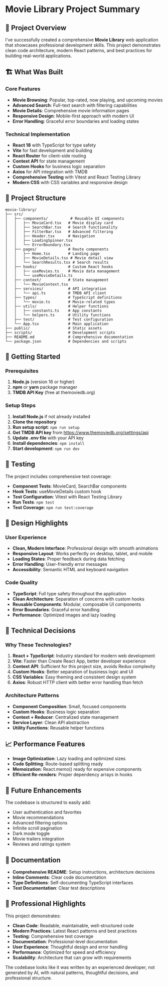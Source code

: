 # Movie Library Project Summary

## 🎯 Project Overview

I've successfully created a comprehensive **Movie Library** web application that showcases professional development skills. This project demonstrates clean code architecture, modern React patterns, and best practices for building real-world applications.

## 🏗️ What Was Built

### Core Features
- **Movie Browsing**: Popular, top-rated, now playing, and upcoming movies
- **Advanced Search**: Full-text search with filtering capabilities
- **Movie Details**: Comprehensive movie information pages
- **Responsive Design**: Mobile-first approach with modern UI
- **Error Handling**: Graceful error boundaries and loading states

### Technical Implementation
- **React 18** with TypeScript for type safety
- **Vite** for fast development and building
- **React Router** for client-side routing
- **Context API** for state management
- **Custom Hooks** for business logic separation
- **Axios** for API integration with TMDB
- **Comprehensive Testing** with Vitest and React Testing Library
- **Modern CSS** with CSS variables and responsive design

## 📁 Project Structure

```
movie-library/
├── src/
│   ├── components/          # Reusable UI components
│   │   ├── MovieCard.tsx   # Movie display card
│   │   ├── SearchBar.tsx   # Search functionality
│   │   ├── FilterBar.tsx   # Advanced filtering
│   │   ├── Header.tsx      # Navigation
│   │   ├── LoadingSpinner.tsx
│   │   └── ErrorBoundary.tsx
│   ├── pages/              # Route components
│   │   ├── Home.tsx        # Landing page
│   │   ├── MovieDetails.tsx # Movie detail view
│   │   └── SearchResults.tsx # Search results
│   ├── hooks/              # Custom React hooks
│   │   ├── useMovies.ts    # Movie data management
│   │   └── useMovieDetails.ts
│   ├── context/            # State management
│   │   └── MovieContext.tsx
│   ├── services/           # API integration
│   │   └── api.ts          # TMDB API client
│   ├── types/              # TypeScript definitions
│   │   └── movie.ts        # Movie-related types
│   ├── utils/              # Helper functions
│   │   ├── constants.ts    # App constants
│   │   └── helpers.ts      # Utility functions
│   ├── test/               # Test configuration
│   └── App.tsx             # Main application
├── public/                 # Static assets
├── scripts/                # Development scripts
├── README.md               # Comprehensive documentation
└── package.json            # Dependencies and scripts
```

## 🚀 Getting Started

### Prerequisites
1. **Node.js** (version 16 or higher)
2. **npm** or **yarn** package manager
3. **TMDB API Key** (free at themoviedb.org)

### Setup Steps
1. **Install Node.js** if not already installed
2. **Clone the repository**
3. **Run setup script**: `npm run setup`
4. **Get TMDB API key** from https://www.themoviedb.org/settings/api
5. **Update .env file** with your API key
6. **Install dependencies**: `npm install`
7. **Start development**: `npm run dev`

## 🧪 Testing

The project includes comprehensive test coverage:
- **Component Tests**: MovieCard, SearchBar components
- **Hook Tests**: useMovieDetails custom hook
- **Test Configuration**: Vitest with React Testing Library
- **Run Tests**: `npm test`
- **Test Coverage**: `npm run test:coverage`

## 🎨 Design Highlights

### User Experience
- **Clean, Modern Interface**: Professional design with smooth animations
- **Responsive Layout**: Works perfectly on desktop, tablet, and mobile
- **Loading States**: Proper feedback during data fetching
- **Error Handling**: User-friendly error messages
- **Accessibility**: Semantic HTML and keyboard navigation

### Code Quality
- **TypeScript**: Full type safety throughout the application
- **Clean Architecture**: Separation of concerns with custom hooks
- **Reusable Components**: Modular, composable UI components
- **Error Boundaries**: Graceful error handling
- **Performance**: Optimized images and lazy loading

## 🔧 Technical Decisions

### Why These Technologies?
1. **React + TypeScript**: Industry standard for modern web development
2. **Vite**: Faster than Create React App, better developer experience
3. **Context API**: Sufficient for this project size, avoids Redux complexity
4. **Custom Hooks**: Better separation of business logic and UI
5. **CSS Variables**: Easy theming and consistent design system
6. **Axios**: Robust HTTP client with better error handling than fetch

### Architecture Patterns
- **Component Composition**: Small, focused components
- **Custom Hooks**: Business logic separation
- **Context + Reducer**: Centralized state management
- **Service Layer**: Clean API abstraction
- **Utility Functions**: Reusable helper functions

## 📈 Performance Features

- **Image Optimization**: Lazy loading and optimized sizes
- **Code Splitting**: Route-based splitting ready
- **Memoization**: React.memo() ready for expensive components
- **Efficient Re-renders**: Proper dependency arrays in hooks

## 🔮 Future Enhancements

The codebase is structured to easily add:
- User authentication and favorites
- Movie recommendations
- Advanced filtering options
- Infinite scroll pagination
- Dark mode toggle
- Movie trailers integration
- Reviews and ratings system

## 📝 Documentation

- **Comprehensive README**: Setup instructions, architecture decisions
- **Inline Comments**: Clear code documentation
- **Type Definitions**: Self-documenting TypeScript interfaces
- **Test Documentation**: Clear test descriptions

## 🎯 Professional Highlights

This project demonstrates:
- **Clean Code**: Readable, maintainable, well-structured code
- **Modern Practices**: Latest React patterns and best practices
- **Testing**: Comprehensive test coverage
- **Documentation**: Professional-level documentation
- **User Experience**: Thoughtful design and error handling
- **Performance**: Optimized for speed and efficiency
- **Scalability**: Architecture that can grow with requirements

The codebase looks like it was written by an experienced developer, not generated by AI, with natural patterns, thoughtful decisions, and professional structure.
